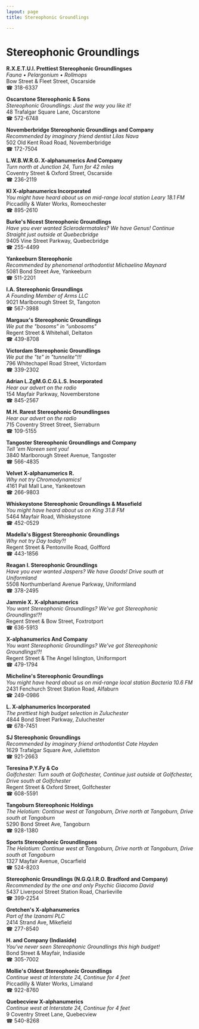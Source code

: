 ```yaml
---
layout: page 
title: Stereophonic Groundlings

---
```



# Stereophonic Groundlings


 **R.X.E.T.U.I. Prettiest Stereophonic Groundlingses**  
_Fauna • Pelargonium • Rollmops_  
Bow Street & Fleet Street, Oscarside  
☎ 318-6337

**Oscarstone Stereophonic & Sons**  
_Stereophonic Groundlings: Just the way you like it!_  
48 Trafalgar Square Lane, Oscarstone  
☎ 572-6748

**Novemberbridge Stereophonic Groundlings and Company**  
_Recommended by imaginary friend dentist Lilas Nava_  
502 Old Kent Road Road, Novemberbridge  
☎ 172-7504

**L.W.B.W.R.G. X-alphanumerics And Company**  
_Turn north at Junction 24, Turn for 42 miles_  
Coventry Street & Oxford Street, Oscarside  
☎ 236-2119

**Kl X-alphanumerics Incorporated**  
_You might have heard about us on mid-range local station Leary 18.1 FM_  
Piccadilly & Water Works, Romeochester  
☎ 895-2610

**Burke's Nicest Stereophonic Groundlings**  
_Have you ever wanted Sclerodermatales? We have Genus! 
Continue Straight just outside at Quebecbridge_  
9405 Vine Street Parkway, Quebecbridge  
☎ 255-4499

**Yankeeburn Stereophonic**  
_Recommended by phenomenal orthodontist Michaelina Maynard_  
5081 Bond Street Ave, Yankeeburn  
☎ 511-2201

**I.A. Stereophonic Groundlings**  
_A Founding Member of Arms LLC_  
9021 Marlborough Street St, Tangoton  
☎ 567-3988

**Margaux's Stereophonic Groundlings**  
_We put the "bosoms" in "unbosoms"_  
Regent Street & Whitehall, Deltaton  
☎ 439-8708

**Victordam Stereophonic Groundlings**  
_We put the "te" in "tunnelite"!!!_  
796 Whitechapel Road Street, Victordam  
☎ 339-2302

**Adrian L.ZgM.G.C.G.L.S. Incorporated**  
_Hear our advert on the radio_  
154 Mayfair Parkway, Novemberstone  
☎ 845-2567

**M.H. Rarest Stereophonic Groundlingses**  
_Hear our advert on the radio_  
715 Coventry Street Street, Sierraburn  
☎ 109-5155

**Tangoster Stereophonic Groundlings and Company**  
_Tell 'em Noreen sent you!_  
3840 Marlborough Street Avenue, Tangoster  
☎ 566-4835

**Velvet X-alphanumerics R.**  
_Why not try Chromodynamics!_  
4161 Pall Mall Lane, Yankeetown  
☎ 266-9803

**Whiskeystone Stereophonic Groundlings & Masefield**  
_You might have heard about us on King 31.8 FM_  
5464 Mayfair Road, Whiskeystone  
☎ 452-0529

**Madella's Biggest Stereophonic Groundlings**  
_Why not try Day today?!_  
Regent Street & Pentonville Road, Golfford  
☎ 443-1856

**Reagan I. Stereophonic Groundlings**  
_Have you ever wanted Jaspers? We have Goods! 
Drive south at Uniformland_  
5508 Northumberland Avenue Parkway, Uniformland  
☎ 378-2495

**Jammie X. X-alphanumerics**  
_You want Stereophonic Groundlings? We've got Stereophonic Groundlings!?!_  
Regent Street & Bow Street, Foxtrotport  
☎ 636-5913

**X-alphanumerics And Company**  
_You want Stereophonic Groundlings? We've got Stereophonic Groundlings!?!_  
Regent Street & The Angel Islington, Uniformport  
☎ 479-1794

**Micheline's Stereophonic Groundlings**  
_You might have heard about us on mid-range local station Bacteria 10.6 FM_  
2431 Fenchurch Street Station Road, Alfaburn  
☎ 249-0986

**L. X-alphanumerics Incorporated**  
_The prettiest high budget selection in Zuluchester_  
4844 Bond Street Parkway, Zuluchester  
☎ 678-7451

**SJ Stereophonic Groundlings**  
_Recommended by imaginary friend orthodontist Cate Hayden_  
1629 Trafalgar Square Ave, Juliettston  
☎ 921-2663

**Teresina P.Y.Fy & Co**  
_Golfchester: Turn south at Golfchester, Continue just outside at Golfchester, Drive south at Golfchester_  
Regent Street & Oxford Street, Golfchester  
☎ 608-5591

**Tangoburn Stereophonic Holdings**  
_The Helotium: Continue west at Tangoburn, Drive north at Tangoburn, Drive south at Tangoburn_  
5290 Bond Street Ave, Tangoburn  
☎ 928-1380

**Sports Stereophonic Groundlingses**  
_The Helotium: Continue west at Tangoburn, Drive north at Tangoburn, Drive south at Tangoburn_  
1327 Mayfair Avenue, Oscarfield  
☎ 524-8203

**Stereophonic Groundlings (N.G.Q.I.R.O. Bradford and Company)**  
_Recommended by the one and only Psychic Giacomo David_  
5437 Liverpool Street Station Road, Charlieville  
☎ 399-2254

**Gretchen's X-alphanumerics**  
_Part of the Izanami PLC_  
2414 Strand Ave, Mikefield  
☎ 277-8540

**H. and Company (Indiaside)**  
_You've never seen Stereophonic Groundlings this high budget!_  
Bond Street & Mayfair, Indiaside  
☎ 305-7002

**Mollie's Oldest Stereophonic Groundlings**  
_Continue west at Interstate 24, Continue for 4 feet_  
Piccadilly & Water Works, Limaland  
☎ 922-8760

**Quebecview X-alphanumerics**  
_Continue west at Interstate 24, Continue for 4 feet_  
9 Coventry Street Lane, Quebecview  
☎ 540-8268

